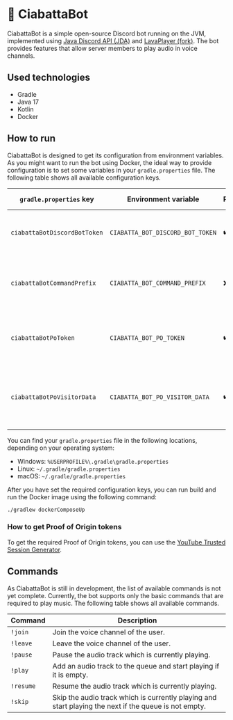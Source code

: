 # :baguette_bread: CiabattaBot

CiabattaBot is a simple open-source Discord bot running on the JVM, implemented
using [Java Discord API (JDA)](https://github.com/DV8FromTheWorld/JDA)
and [LavaPlayer (fork)](https://github.com/Walkyst/lavaplayer-fork).
The bot provides features that allow server members to play audio in voice channels.

## Used technologies

- Gradle
- Java 17
- Kotlin
- Docker

## How to run

CiabattaBot is designed to get its configuration from environment variables.
As you might want to run the bot using Docker, the ideal way to provide configuration is to set some variables in your
`gradle.properties` file.
The following table shows all available configuration keys.

| `gradle.properties` key      | Environment variable             | Required?          | Default value | Description                                                           |
|------------------------------|----------------------------------|--------------------|---------------|-----------------------------------------------------------------------|
| `ciabattaBotDiscordBotToken` | `CIABATTA_BOT_DISCORD_BOT_TOKEN` | :heavy_check_mark: | -             | The bot token of your Discord bot.                                    |
| `ciabattaBotCommandPrefix`   | `CIABATTA_BOT_COMMAND_PREFIX`    | :x:                | `!`           | The command prefix of your Discord bot.                               |
| `ciabattaBotPoToken`         | `CIABATTA_BOT_PO_TOKEN`          | :heavy_check_mark: | -             | A proof of origin token required to stream music from YouTube.        |
| `ciabattaBotPoVisitorData`   | `CIABATTA_BOT_PO_VISITOR_DATA`   | :heavy_check_mark: | -             | A proof of origin visitor data required to stream music from YouTube. |

You can find your `gradle.properties` file in the following locations, depending on your operating system:

- Windows: `%USERPROFILE%\.gradle\gradle.properties`
- Linux: `~/.gradle/gradle.properties`
- macOS: `~/.gradle/gradle.properties`

After you have set the required configuration keys, you can run build and run the Docker image using the following
command:

```shell
./gradlew dockerComposeUp
```

### How to get Proof of Origin tokens

To get the required Proof of Origin tokens, you can use
the [YouTube Trusted Session Generator](https://github.com/iv-org/youtube-trusted-session-generator).

## Commands

As CiabattaBot is still in development, the list of available commands is not yet complete.
Currently, the bot supports only the basic commands that are required to play music.
The following table shows all available commands.

| Command   | Description                                                                                           |
|-----------|-------------------------------------------------------------------------------------------------------|
| `!join`   | Join the voice channel of the user.                                                                   |
| `!leave`  | Leave the voice channel of the user.                                                                  |
| `!pause`  | Pause the audio track which is currently playing.                                                     |
| `!play`   | Add an audio track to the queue and start playing if it is empty.                                     |
| `!resume` | Resume the audio track which is currently playing.                                                    |
| `!skip`   | Skip the audio track which is currently playing and start playing the next if the queue is not empty. |
